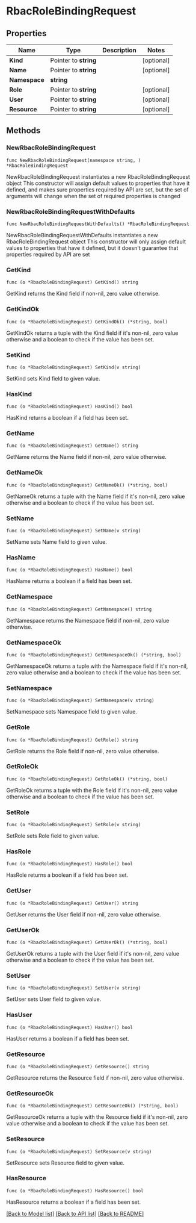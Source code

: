 # RbacRoleBindingRequest

## Properties

Name | Type | Description | Notes
------------ | ------------- | ------------- | -------------
**Kind** | Pointer to **string** |  | [optional] 
**Name** | Pointer to **string** |  | [optional] 
**Namespace** | **string** |  | 
**Role** | Pointer to **string** |  | [optional] 
**User** | Pointer to **string** |  | [optional] 
**Resource** | Pointer to **string** |  | [optional] 

## Methods

### NewRbacRoleBindingRequest

`func NewRbacRoleBindingRequest(namespace string, ) *RbacRoleBindingRequest`

NewRbacRoleBindingRequest instantiates a new RbacRoleBindingRequest object
This constructor will assign default values to properties that have it defined,
and makes sure properties required by API are set, but the set of arguments
will change when the set of required properties is changed

### NewRbacRoleBindingRequestWithDefaults

`func NewRbacRoleBindingRequestWithDefaults() *RbacRoleBindingRequest`

NewRbacRoleBindingRequestWithDefaults instantiates a new RbacRoleBindingRequest object
This constructor will only assign default values to properties that have it defined,
but it doesn't guarantee that properties required by API are set

### GetKind

`func (o *RbacRoleBindingRequest) GetKind() string`

GetKind returns the Kind field if non-nil, zero value otherwise.

### GetKindOk

`func (o *RbacRoleBindingRequest) GetKindOk() (*string, bool)`

GetKindOk returns a tuple with the Kind field if it's non-nil, zero value otherwise
and a boolean to check if the value has been set.

### SetKind

`func (o *RbacRoleBindingRequest) SetKind(v string)`

SetKind sets Kind field to given value.

### HasKind

`func (o *RbacRoleBindingRequest) HasKind() bool`

HasKind returns a boolean if a field has been set.

### GetName

`func (o *RbacRoleBindingRequest) GetName() string`

GetName returns the Name field if non-nil, zero value otherwise.

### GetNameOk

`func (o *RbacRoleBindingRequest) GetNameOk() (*string, bool)`

GetNameOk returns a tuple with the Name field if it's non-nil, zero value otherwise
and a boolean to check if the value has been set.

### SetName

`func (o *RbacRoleBindingRequest) SetName(v string)`

SetName sets Name field to given value.

### HasName

`func (o *RbacRoleBindingRequest) HasName() bool`

HasName returns a boolean if a field has been set.

### GetNamespace

`func (o *RbacRoleBindingRequest) GetNamespace() string`

GetNamespace returns the Namespace field if non-nil, zero value otherwise.

### GetNamespaceOk

`func (o *RbacRoleBindingRequest) GetNamespaceOk() (*string, bool)`

GetNamespaceOk returns a tuple with the Namespace field if it's non-nil, zero value otherwise
and a boolean to check if the value has been set.

### SetNamespace

`func (o *RbacRoleBindingRequest) SetNamespace(v string)`

SetNamespace sets Namespace field to given value.


### GetRole

`func (o *RbacRoleBindingRequest) GetRole() string`

GetRole returns the Role field if non-nil, zero value otherwise.

### GetRoleOk

`func (o *RbacRoleBindingRequest) GetRoleOk() (*string, bool)`

GetRoleOk returns a tuple with the Role field if it's non-nil, zero value otherwise
and a boolean to check if the value has been set.

### SetRole

`func (o *RbacRoleBindingRequest) SetRole(v string)`

SetRole sets Role field to given value.

### HasRole

`func (o *RbacRoleBindingRequest) HasRole() bool`

HasRole returns a boolean if a field has been set.

### GetUser

`func (o *RbacRoleBindingRequest) GetUser() string`

GetUser returns the User field if non-nil, zero value otherwise.

### GetUserOk

`func (o *RbacRoleBindingRequest) GetUserOk() (*string, bool)`

GetUserOk returns a tuple with the User field if it's non-nil, zero value otherwise
and a boolean to check if the value has been set.

### SetUser

`func (o *RbacRoleBindingRequest) SetUser(v string)`

SetUser sets User field to given value.

### HasUser

`func (o *RbacRoleBindingRequest) HasUser() bool`

HasUser returns a boolean if a field has been set.

### GetResource

`func (o *RbacRoleBindingRequest) GetResource() string`

GetResource returns the Resource field if non-nil, zero value otherwise.

### GetResourceOk

`func (o *RbacRoleBindingRequest) GetResourceOk() (*string, bool)`

GetResourceOk returns a tuple with the Resource field if it's non-nil, zero value otherwise
and a boolean to check if the value has been set.

### SetResource

`func (o *RbacRoleBindingRequest) SetResource(v string)`

SetResource sets Resource field to given value.

### HasResource

`func (o *RbacRoleBindingRequest) HasResource() bool`

HasResource returns a boolean if a field has been set.


[[Back to Model list]](../README.md#documentation-for-models) [[Back to API list]](../README.md#documentation-for-api-endpoints) [[Back to README]](../README.md)


